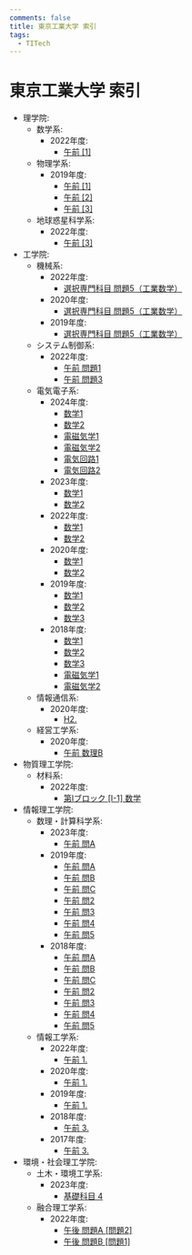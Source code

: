 ```yaml
---
comments: false
title: 東京工業大学 索引
tags:
  - TITech
---
```

# 東京工業大学 索引

- 理学院:
    - 数学系:
        - 2022年度:
            - [午前 \[1\]](science/math_2022_1.md)
    - 物理学系:
        - 2019年度:
            - [午前 \[1\]](science/phys_2019_1.md)
            - [午前 \[2\]](science/phys_2019_2.md)
            - [午前 \[3\]](science/phys_2019_3.md)
    - 地球惑星科学系:
        - 2022年度:
            - [午前 \[3\]](science/earth_2022_3.md)
- 工学院:
    - 機械系:
        - 2022年度:
            - [選択専門科目 問題5（工業数学）](engineering/mech_2022_5.md)
        - 2020年度:
            - [選択専門科目 問題5（工業数学）](engineering/mech_2020_5.md)
        - 2019年度:
            - [選択専門科目 問題5（工業数学）](engineering/mech_2019_5.md)
    - システム制御系:
        - 2022年度:
            - [午前 問題1](engineering/sc_2022_1.md)
            - [午前 問題3](engineering/sc_2022_3.md)
    - 電気電子系:
        - 2024年度:
            - [数学1](engineering/ee_202308_math_1.md)
            - [数学2](engineering/ee_202308_math_2.md)
            - [電磁気学1](engineering/ee_202308_electromagnetism_1.md)
            - [電磁気学2](engineering/ee_202308_electromagnetism_2.md)
            - [電気回路1](engineering/ee_202308_electrical_circuit_1.md)
            - [電気回路2](engineering/ee_202308_electrical_circuit_2.md)
        - 2023年度:
            - [数学1](engineering/ee_202208_math_1.md)
            - [数学2](engineering/ee_202208_math_2.md)
        - 2022年度:
            - [数学1](engineering/ee_202108_math_1.md)
            - [数学2](engineering/ee_202108_math_2.md)
        - 2020年度:
            - [数学1](engineering/ee_201908_math_1.md)
            - [数学2](engineering/ee_201908_math_2.md)
        - 2019年度:
            - [数学1](engineering/ee_201808_math_1.md)
            - [数学2](engineering/ee_201808_math_2.md)
            - [数学3](engineering/ee_201808_math_3.md)
        - 2018年度:
            - [数学1](engineering/ee_201708_math_1.md)
            - [数学2](engineering/ee_201708_math_2.md)
            - [数学3](engineering/ee_201708_math_3.md)
            - [電磁気学1](engineering/ee_201708_electromagnetism_1.md)
            - [電磁気学2](engineering/ee_201708_electromagnetism_2.md)
    - 情報通信系:
        - 2020年度:
            - [H2.](engineering/ict_2020_H2.md)
    - 経営工学系:
        - 2020年度:
            - [午前 数理B](engineering/iee_2020_math_B.md)
- 物質理工学院:
    - 材料系:
        - 2022年度:
            - [第Iブロック \[I-1\] 数学](MCT/mat_2022_I_1_math.md)
- 情報理工学院:
    - 数理・計算科学系:
        - 2023年度:
            - [午前 問A](MCS/is_2023_A.md)
        - 2019年度:
            - [午前 問A](MCS/is_2019_A.md)
            - [午前 問B](MCS/is_2019_B.md)
            - [午前 問C](MCS/is_2019_C.md)
            - [午前 問2](MCS/is_2019_2.md)
            - [午前 問3](MCS/is_2019_3.md)
            - [午前 問4](MCS/is_2019_4.md)
            - [午前 問5](MCS/is_2019_5.md)
        - 2018年度:
            - [午前 問A](MCS/is_2018_A.md)
            - [午前 問B](MCS/is_2018_B.md)
            - [午前 問C](MCS/is_2018_C.md)
            - [午前 問2](MCS/is_2018_2.md)
            - [午前 問3](MCS/is_2018_3.md)
            - [午前 問4](MCS/is_2018_4.md)
            - [午前 問5](MCS/is_2018_5.md)
    - 情報工学系:
        - 2022年度:
            - [午前 1.](MCS/cs_2022_1.md)
        - 2020年度:
            - [午前 1.](MCS/cs_2020_1.md)
        - 2019年度:
            - [午前 1.](MCS/cs_2019_1.md)
        - 2018年度:
            - [午前 3.](MCS/cs_2018_3.md)
        - 2017年度:
            - [午前 3.](MCS/cs_2017_3.md)
- 環境・社会理工学院:
    - 土木・環境工学系:
        - 2023年度:
            - [基礎科目 4](environment_and_society/cv_2023_kiso_4.md)
    - 融合理工学系:
        - 2022年度:
            - [午後 問題A \[問題2\]](environment_and_society/tse_2022_A_2.md)
            - [午後 問題B \[問題1\]](environment_and_society/tse_2022_B_1.md)